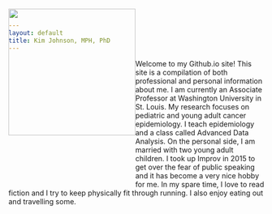 ```yaml
---
layout: default
title: Kim Johnson, MPH, PhD
---
```


<div style= "float:left;position: relative; top: -100px;"><img src="{{ site.baseurl }}/images/IMG_3496.jpg" width="250px"></div> 

Welcome to my Github.io site! This site is a compilation of both professional and personal information about me. I am currently an Associate Professor at Washington University in St. Louis. My research focuses on pediatric and young adult cancer epidemiology. I teach epidemiology and a class called Advanced Data Analysis. On the personal side, I am married with two young adult children. I took up Improv in 2015 to get over the fear of public speaking and it has become a very nice hobby for me. In my spare time, I love to read fiction and I try to keep physically fit through running. I also enjoy eating out and travelling some.
